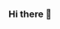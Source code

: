 ### Hi there 👋

<!--
**microsoftgeek/microsoftgeek** is a ✨ _special_ ✨ repository because its `README.md` (this file) appears on your GitHub profile.

Here are some ideas to get you started:

- 🔭 I’m currently working on improving my Azure and DevOps skills.
- 🌱 I’m currently learning IaC, Terraform, and Kubernetes.
- 👯 I’m looking to collaborate on Azure Projects.
- 🤔 I’m looking for help with everything...LOL
- 💬 Ask me about Azure Cloud.
- 📫 How to reach me: https://www.linkedin.com/in/cesar-duran-msgeek/
- 😄 My IT Blog: https://microsoftgeek.com/
- ⚡ Fun fact: ...
-->
